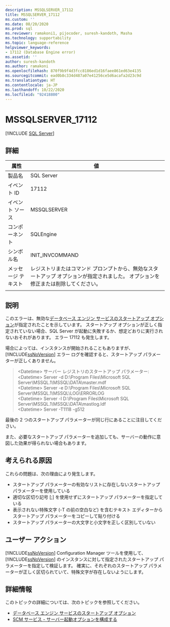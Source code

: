 ```yaml
---
description: MSSQLSERVER_17112
title: MSSQLSERVER_17112
ms.custom: ''
ms.date: 08/20/2020
ms.prod: sql
ms.reviewer: ramakoni1, pijocoder, suresh-kandoth, Masha
ms.technology: supportability
ms.topic: language-reference
helpviewer_keywords:
- 17112 (Database Engine error)
ms.assetid: ''
author: suresh-kandoth
ms.author: ramakoni
ms.openlocfilehash: 870f9b9f4d3fcc8186ed1d16faee861ed63e4135
ms.sourcegitcommit: ead0b8c334d487a07e41256ce5d6acafa2d23c9d
ms.translationtype: HT
ms.contentlocale: ja-JP
ms.lasthandoff: 10/22/2020
ms.locfileid: "92418800"
---
```

# <a name="mssqlserver_17112"></a>MSSQLSERVER_17112
 [!INCLUDE [SQL Server](../../includes/applies-to-version/sqlserver.md)]

## <a name="details"></a>詳細

|属性|値|
|---|---|
|製品名|SQL Server|
|イベント ID|17112|
|イベント ソース|MSSQLSERVER|
|コンポーネント|SQLEngine|
|シンボル名|INIT_INVCOMMAND|
|メッセージ テキスト|レジストリまたはコマンド プロンプトから、無効なスタートアップ オプションが指定されました。 オプションを修正または削除してください。|
||

## <a name="explanation"></a>説明

このエラーは、無効な[データベース エンジン サービスのスタートアップ オプション](/sql/database-engine/configure-windows/database-engine-service-startup-options)が指定されたことを示しています。 スタートアップ オプションが正しく指定されていない場合、SQL Server が起動に失敗するか、想定どおりに実行されないおそれがあります。 エラー 17112 も発生します。

場合によっては、インスタンスが開始されることもありますが、[!INCLUDE[ssNoVersion](../../includes/ssnoversion-md.md)] エラー ログを確認すると、スタートアップ パラメーターが正しくありません。

> \<Datetime> サーバー レジストリのスタートアップ パラメーター:  
\<Datetime> Server -d D:\Program Files\Microsoft SQL Server\MSSQL.1\MSSQL\DATA\master.mdf  
\<Datetime> Server -e D:\Program Files\Microsoft SQL Server\MSSQL.1\MSSQL\LOG\ERRORLOG  
\<Datetime> Server -l D:\Program Files\Microsoft SQL Server\MSSQL.1\MSSQL\DATA\mastlog.ldf  
\<Datetime> Server -T1118 -g512

最後の 2 つのスタートアップ パラメーターが同じ行にあることに注目してください。

また、必要なスタートアップ パラメーターを追加しても、サーバーの動作に意図した効果が得られない場合もあります。

## <a name="possible-causes"></a>考えられる原因

これらの問題は、次の理由により発生します。

- スタートアップ パラメーターの有効なリストに存在しないスタートアップ パラメーターを使用している
- 適切な区切り記号 [;] を使用せずにスタートアップ パラメーターを指定している
- 表示されない特殊文字 (-T の前の空白など) を含むテキスト エディターからスタートアップ パラメーターをコピーして貼り付ける
- スタートアップ パラメーターの大文字と小文字を正しく区別していない

## <a name="user-action"></a>ユーザー アクション

[!INCLUDE[ssNoVersion](../../includes/ssnoversion-md.md)] Configuration Manager ツールを使用して、[!INCLUDE[ssNoVersion](../../includes/ssnoversion-md.md)] のインスタンスに対して指定されたスタートアップ パラメーターを指定して検証します。 確実に、それぞれのスタートアップ パラメーターが正しく区切られていて、特殊文字が存在しないようにします。

## <a name="more-information"></a>詳細情報

このトピックの詳細については、次のトピックを参照してください。

- [データベース エンジン サービスのスタートアップ オプション](/sql/database-engine/configure-windows/database-engine-service-startup-options)
- [SCM サービス - サーバー起動オプションを構成する](/sql/database-engine/configure-windows/scm-services-configure-server-startup-options)
